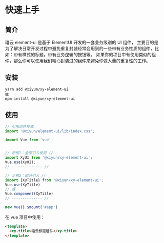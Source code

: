 # 快速上手

## 简介

禧云 element-ui 是基于 ElementUI 开发的一套业务级别的 UI 组件，
主要目的是为了解决日常开发过程中避免重复封装经常会用到的一些带有业务性质的组件，比如：带有样式的标题，带有业务逻辑的按钮等。
如果你的项目中有使用类似的组件，那么你可以使用我们精心封装过的组件来避免你做大量的重复性的工作。

## 安装
```
yarn add @xiyun/xy-element-ui
或
npm install @xiyun/xy-element-ui
```

## 使用

```js
// 引用组件样式
import '@xiyun/element-ui/lib/index.css';

import Vue from 'vue';


// 示例1：全部引入使用 //
import XyUI from '@xiyun/xy-element-ui';
Vue.use(XyUI);
// -------------- //

// 示例2：部分引入 //
import {XyTitle} from '@xiyun/xy-element-ui';
Vue.use(XyTitle)
// 或
Vue.component(XyTitle)
// -------------- //

new Vue().$mount('#app')
```

在 vue 项目中使用：

```html
<template>
  <xy-title>禧云标题组件</xy-title>
</template>
```
